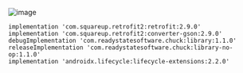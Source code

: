 
![image](https://user-images.githubusercontent.com/60017090/137413582-d73ad653-976e-4a06-afcd-6e888ec64d13.png)





    implementation 'com.squareup.retrofit2:retrofit:2.9.0'
    implementation 'com.squareup.retrofit2:converter-gson:2.9.0'
    debugImplementation 'com.readystatesoftware.chuck:library:1.1.0'
    releaseImplementation 'com.readystatesoftware.chuck:library-no-op:1.1.0'
    implementation 'androidx.lifecycle:lifecycle-extensions:2.2.0'
    
   
